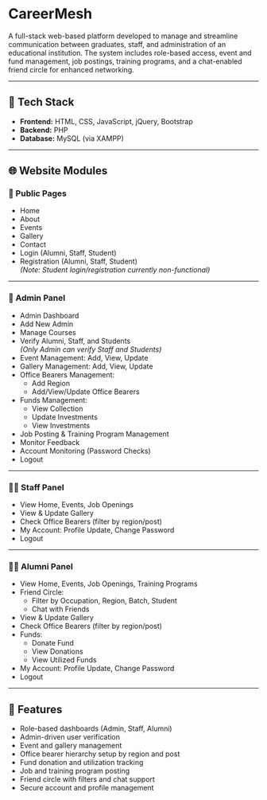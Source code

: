 # CareerMesh
A full-stack web-based platform developed to manage and streamline communication between graduates, staff, and administration of an educational institution. The system includes role-based access, event and fund management, job postings, training programs, and a chat-enabled friend circle for enhanced networking.

---

## 🔧 Tech Stack

- **Frontend:** HTML, CSS, JavaScript, jQuery, Bootstrap
- **Backend:** PHP
- **Database:** MySQL (via XAMPP)

---

## 🌐 Website Modules

### 🧾 Public Pages
- Home
- About
- Events
- Gallery
- Contact
- Login (Alumni, Staff, Student)
- Registration (Alumni, Staff, Student)  
  *(Note: Student login/registration currently non-functional)*

---

### 🔐 Admin Panel
- Admin Dashboard
- Add New Admin
- Manage Courses
- Verify Alumni, Staff, and Students  
  *(Only Admin can verify Staff and Students)*
- Event Management: Add, View, Update
- Gallery Management: Add, View, Update
- Office Bearers Management:
  - Add Region
  - Add/View/Update Office Bearers
- Funds Management:
  - View Collection
  - Update Investments
  - View Investments
- Job Posting & Training Program Management
- Monitor Feedback
- Account Monitoring (Password Checks)
- Logout

---

### 🧑‍🏫 Staff Panel
- View Home, Events, Job Openings
- View & Update Gallery
- Check Office Bearers (filter by region/post)
- My Account: Profile Update, Change Password
- Logout

---

### 🧑‍🎓 Alumni Panel
- View Home, Events, Job Openings, Training Programs
- Friend Circle:
  - Filter by Occupation, Region, Batch, Student
  - Chat with Friends
- View & Update Gallery
- Check Office Bearers (filter by region/post)
- Funds:
  - Donate Fund
  - View Donations
  - View Utilized Funds
- My Account: Profile Update, Change Password
- Logout

---

## 🚀 Features

- Role-based dashboards (Admin, Staff, Alumni)
- Admin-driven user verification
- Event and gallery management
- Office bearer hierarchy setup by region and post
- Fund donation and utilization tracking
- Job and training program posting
- Friend circle with filters and chat support
- Secure account and profile management
